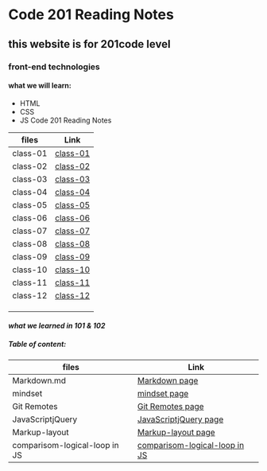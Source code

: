 # Code 201 Reading Notes

## this website is for 201code level

### front-end technologies

#### what we will learn:

* HTML
* CSS
* JS
Code 201 Reading Notes

| files | Link |
| ---  | --- |
| class-01  |  [class-01](https://areenjaradat.github.io/reading-notes/class-01)   |
| class-02  |  [class-02](https://areenjaradat.github.io/reading-notes/class-02)   |
| class-03  |  [class-03](https://areenjaradat.github.io/reading-notes/class-03)   |
| class-04  |  [class-04](https://areenjaradat.github.io/reading-notes/class-04)   |
| class-05  |  [class-05](https://areenjaradat.github.io/reading-notes/class-05)   |
| class-06  |  [class-06](https://areenjaradat.github.io/reading-notes/class-06)   |
| class-07  |  [class-07](https://areenjaradat.github.io/reading-notes/class-07)   |
| class-08  |  [class-08](https://areenjaradat.github.io/reading-notes/class-08)   |
| class-09  |  [class-09](https://areenjaradat.github.io/reading-notes/class-09)   |
| class-10  |  [class-10](https://areenjaradat.github.io/reading-notes/class-10)   |
| class-11  |  [class-11](https://areenjaradat.github.io/reading-notes/class-11)   |
| class-12  |  [class-12](https://areenjaradat.github.io/reading-notes/class-12)   |
| |  |
| |  |
| |  |

#### *what we learned in 101 & 102*

##### Table of content:

| files | Link |
| ---  | --- |
| Markdown.md                  |[Markdown page](https://areenjaradat.github.io/reading-notes/Markdown) |
| mindset                      | [mindset page](https://areenjaradat.github.io/reading-notes/mindset) |
|Git Remotes                   | [Git Remotes page](https://areenjaradat.github.io/reading-notes/Remotes) |
| JavaScriptjQuery             | [JavaScriptjQuery page](https://areenjaradat.github.io/reading-notes/JavaScriptjQuery) |
| Markup-layout                 | [Markup-layout page](https://areenjaradat.github.io/reading-notes/Markup-layout) |
| comparisom-logical-loop in JS | [comparisom-logical-loop in JS](https://areenjaradat.github.io/reading-notes/comp-log-loop) |
